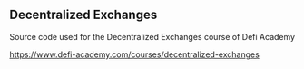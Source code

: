 ## Decentralized Exchanges

Source code used for the Decentralized Exchanges course of Defi Academy

https://www.defi-academy.com/courses/decentralized-exchanges

